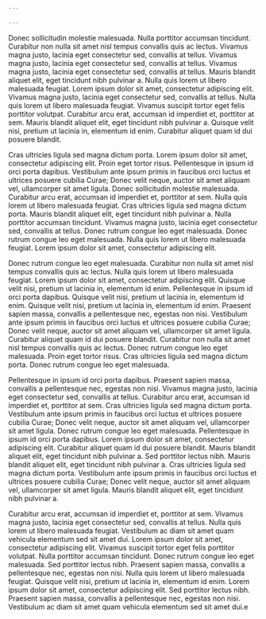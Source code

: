 ```yaml
---

---
```


Donec sollicitudin molestie malesuada. Nulla porttitor accumsan tincidunt. Curabitur non nulla sit amet nisl tempus convallis quis ac lectus. Vivamus magna justo, lacinia eget consectetur sed, convallis at tellus. Vivamus magna justo, lacinia eget consectetur sed, convallis at tellus. Vivamus magna justo, lacinia eget consectetur sed, convallis at tellus. Mauris blandit aliquet elit, eget tincidunt nibh pulvinar a. Nulla quis lorem ut libero malesuada feugiat. Lorem ipsum dolor sit amet, consectetur adipiscing elit. Vivamus magna justo, lacinia eget consectetur sed, convallis at tellus. Nulla quis lorem ut libero malesuada feugiat. Vivamus suscipit tortor eget felis porttitor volutpat. Curabitur arcu erat, accumsan id imperdiet et, porttitor at sem. Mauris blandit aliquet elit, eget tincidunt nibh pulvinar a. Quisque velit nisi, pretium ut lacinia in, elementum id enim. Curabitur aliquet quam id dui posuere blandit.

Cras ultricies ligula sed magna dictum porta. Lorem ipsum dolor sit amet, consectetur adipiscing elit. Proin eget tortor risus. Pellentesque in ipsum id orci porta dapibus. Vestibulum ante ipsum primis in faucibus orci luctus et ultrices posuere cubilia Curae; Donec velit neque, auctor sit amet aliquam vel, ullamcorper sit amet ligula. Donec sollicitudin molestie malesuada. Curabitur arcu erat, accumsan id imperdiet et, porttitor at sem. Nulla quis lorem ut libero malesuada feugiat. Cras ultricies ligula sed magna dictum porta. Mauris blandit aliquet elit, eget tincidunt nibh pulvinar a. Nulla porttitor accumsan tincidunt. Vivamus magna justo, lacinia eget consectetur sed, convallis at tellus. Donec rutrum congue leo eget malesuada. Donec rutrum congue leo eget malesuada. Nulla quis lorem ut libero malesuada feugiat. Lorem ipsum dolor sit amet, consectetur adipiscing elit.

Donec rutrum congue leo eget malesuada. Curabitur non nulla sit amet nisl tempus convallis quis ac lectus. Nulla quis lorem ut libero malesuada feugiat. Lorem ipsum dolor sit amet, consectetur adipiscing elit. Quisque velit nisi, pretium ut lacinia in, elementum id enim. Pellentesque in ipsum id orci porta dapibus. Quisque velit nisi, pretium ut lacinia in, elementum id enim. Quisque velit nisi, pretium ut lacinia in, elementum id enim. Praesent sapien massa, convallis a pellentesque nec, egestas non nisi. Vestibulum ante ipsum primis in faucibus orci luctus et ultrices posuere cubilia Curae; Donec velit neque, auctor sit amet aliquam vel, ullamcorper sit amet ligula. Curabitur aliquet quam id dui posuere blandit. Curabitur non nulla sit amet nisl tempus convallis quis ac lectus. Donec rutrum congue leo eget malesuada. Proin eget tortor risus. Cras ultricies ligula sed magna dictum porta. Donec rutrum congue leo eget malesuada.

Pellentesque in ipsum id orci porta dapibus. Praesent sapien massa, convallis a pellentesque nec, egestas non nisi. Vivamus magna justo, lacinia eget consectetur sed, convallis at tellus. Curabitur arcu erat, accumsan id imperdiet et, porttitor at sem. Cras ultricies ligula sed magna dictum porta. Vestibulum ante ipsum primis in faucibus orci luctus et ultrices posuere cubilia Curae; Donec velit neque, auctor sit amet aliquam vel, ullamcorper sit amet ligula. Donec rutrum congue leo eget malesuada. Pellentesque in ipsum id orci porta dapibus. Lorem ipsum dolor sit amet, consectetur adipiscing elit. Curabitur aliquet quam id dui posuere blandit. Mauris blandit aliquet elit, eget tincidunt nibh pulvinar a. Sed porttitor lectus nibh. Mauris blandit aliquet elit, eget tincidunt nibh pulvinar a. Cras ultricies ligula sed magna dictum porta. Vestibulum ante ipsum primis in faucibus orci luctus et ultrices posuere cubilia Curae; Donec velit neque, auctor sit amet aliquam vel, ullamcorper sit amet ligula. Mauris blandit aliquet elit, eget tincidunt nibh pulvinar a.

Curabitur arcu erat, accumsan id imperdiet et, porttitor at sem. Vivamus magna justo, lacinia eget consectetur sed, convallis at tellus. Nulla quis lorem ut libero malesuada feugiat. Vestibulum ac diam sit amet quam vehicula elementum sed sit amet dui. Lorem ipsum dolor sit amet, consectetur adipiscing elit. Vivamus suscipit tortor eget felis porttitor volutpat. Nulla porttitor accumsan tincidunt. Donec rutrum congue leo eget malesuada. Sed porttitor lectus nibh. Praesent sapien massa, convallis a pellentesque nec, egestas non nisi. Nulla quis lorem ut libero malesuada feugiat. Quisque velit nisi, pretium ut lacinia in, elementum id enim. Lorem ipsum dolor sit amet, consectetur adipiscing elit. Sed porttitor lectus nibh. Praesent sapien massa, convallis a pellentesque nec, egestas non nisi. Vestibulum ac diam sit amet quam vehicula elementum sed sit amet dui.e